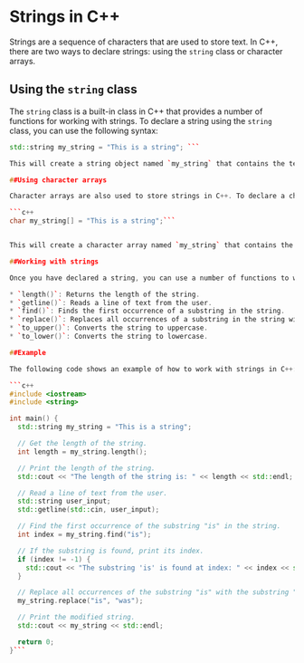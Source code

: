 # Strings in C++

Strings are a sequence of characters that are used to store text. In C++, there are two ways to declare strings: using the `string` class or character arrays.

## Using the `string` class

The `string` class is a built-in class in C++ that provides a number of functions for working with strings. To declare a string using the `string` class, you can use the following syntax:

```c++
std::string my_string = "This is a string"; ```

This will create a string object named `my_string` that contains the text "This is a string".

##Using character arrays

Character arrays are also used to store strings in C++. To declare a character array, you can use the following syntax:

```c++
char my_string[] = "This is a string";```


This will create a character array named `my_string` that contains the text "This is a string".

##Working with strings

Once you have declared a string, you can use a number of functions to work with it. Some of the most common functions include:

* `length()`: Returns the length of the string.
* `getline()`: Reads a line of text from the user.
* `find()`: Finds the first occurrence of a substring in the string.
* `replace()`: Replaces all occurrences of a substring in the string with another substring.
* `to_upper()`: Converts the string to uppercase.
* `to_lower()`: Converts the string to lowercase.

##Example

The following code shows an example of how to work with strings in C++:

```c++
#include <iostream>
#include <string>

int main() {
  std::string my_string = "This is a string";

  // Get the length of the string.
  int length = my_string.length();

  // Print the length of the string.
  std::cout << "The length of the string is: " << length << std::endl;

  // Read a line of text from the user.
  std::string user_input;
  std::getline(std::cin, user_input);

  // Find the first occurrence of the substring "is" in the string.
  int index = my_string.find("is");

  // If the substring is found, print its index.
  if (index != -1) {
    std::cout << "The substring 'is' is found at index: " << index << std::endl;
  }

  // Replace all occurrences of the substring "is" with the substring "was".
  my_string.replace("is", "was");

  // Print the modified string.
  std::cout << my_string << std::endl;

  return 0;
}```
